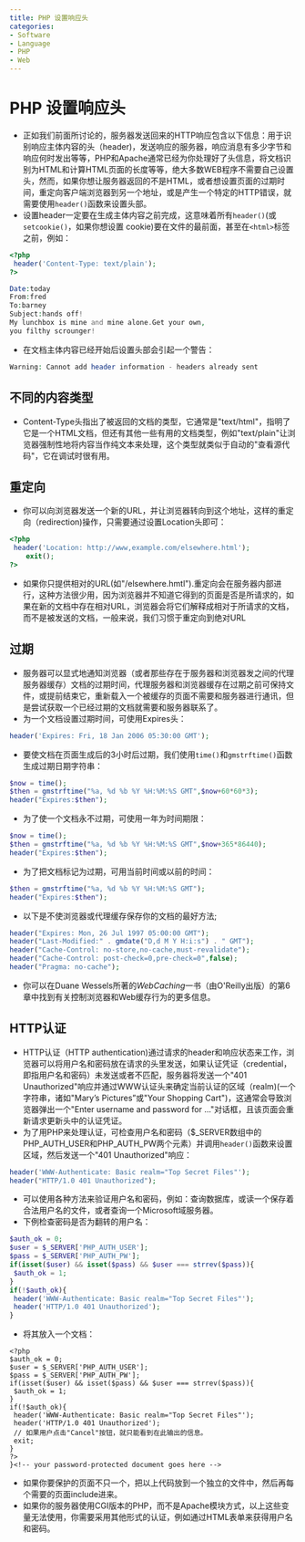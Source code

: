 ```yaml
---
title: PHP 设置响应头
categories:
- Software
- Language
- PHP
- Web
---
```

# PHP 设置响应头

- 正如我们前面所讨论的，服务器发送回来的HTTP响应包含以下信息：用于识别响应主体内容的头（header)，发送响应的服务器，响应消息有多少字节和响应何时发出等等，PHP和Apache通常已经为你处理好了头信息，将文档识别为HTML和计算HTML页面的长度等等，绝大多数WEB程序不需要自己设置头，然而，如果你想让服务器返回的不是HTML，或者想设置页面的过期时间，重定向客户端浏览器到另一个地址，或是产生一个特定的HTTP错误，就需要使用`header()`函数来设置头部。
- 设置header一定要在生成主体内容之前完成，这意味着所有`header()`(或`setcookie()`，如果你想设置 cookie)要在文件的最前面，甚至在`<html>`标签之前，例如：

```php
<?php
 header('Content-Type: text/plain');
?>

Date:today
From:fred
To:barney
Subject:hands off!
My lunchbox is mine and mine alone.Get your own,
you filthy scrounger!
```

- 在文档主体内容已经开始后设置头部会引起一个警告：

```php
Warning: Cannot add header information - headers already sent
```

## 不同的内容类型

- Content-Type头指出了被返回的文档的类型，它通常是"text/html"，指明了它是一个HTML文档，但还有其他一些有用的文档类型，例如"text/plain"让浏览器强制性地将内容当作纯文本来处理，这个类型就类似于自动的"查看源代码"，它在调试时很有用。

## 重定向

- 你可以向浏览器发送一个新的URL，并让浏览器转向到这个地址，这样的重定向（redirection)操作，只需要通过设置Location头即可：

```php
<?php
 header('Location: http://www,example.com/elsewhere.html');
	exit();
?>
```

- 如果你只提供相对的URL(如"/elsewhere.hmtl").重定向会在服务器内部进行，这种方法很少用，因为浏览器并不知道它得到的页面是否是所请求的，如果在新的文档中存在相对URL，浏览器会将它们解释成相对于所请求的文档，而不是被发送的文档，一般来说，我们习惯于重定向到绝对URL

## 过期

- 服务器可以显式地通知浏览器（或者那些存在于服务器和浏览器发之间的代理服务器缓存）文档的过期时间，代理服务器和浏览器缓存在过期之前可保持文件，或提前结束它，重新载入一个被缓存的页面不需要和服务器进行通讯，但是尝试获取一个已经过期的文档就需要和服务器联系了。
- 为一个文档设置过期时间，可使用Expires头：

```php
header('Expires: Fri, 18 Jan 2006 05:30:00 GMT');
```

- 要使文档在页面生成后的3小时后过期，我们使用`time()`和`gmstrftime()`函数生成过期日期字符串：

```php
$now = time();
$then = gmstrftime("%a, %d %b %Y %H:%M:%S GMT",$now+60*60*3);
header("Expires:$then");
```

- 为了使一个文档永不过期，可使用一年为时间期限：

```php
$now = time();
$then = gmstrftime("%a, %d %b %Y %H:%M:%S GMT",$now+365*86440);
header("Expires:$then");
```

- 为了把文档标记为过期，可用当前时间或以前的时间：

```php
$then = gmstrftime("%a, %d %b %Y %H:%M:%S GMT");
header("Expires:$then");
```

- 以下是不使浏览器或代理缓存保存你的文档的最好方法;

```php
header("Expires: Mon, 26 Jul 1997 05:00:00 GMT");
header("Last-Modified:" . gmdate("D,d M Y H:i:s") . " GMT");
header("Cache-Control: no-store,no-cache,must-revalidate");
header("Cache-Control: post-check=0,pre-check=0",false);
header("Pragma: no-cache");
```

- 你可以在Duane Wessels所著的$Web Caching$一书（由O'Reilly出版）的第6章中找到有关控制浏览器和Web缓存行为的更多信息。

## HTTP认证

- HTTP认证（HTTP authentication)通过请求的header和响应状态来工作，浏览器可以将用户名和密码放在请求的头里发送，如果认证凭证（credential，即指用户名和密码）未发送或者不匹配，服务器将发送一个"401 Unauthorized"响应并通过WWW认证头来确定当前认证的区域（realm)(一个字符串，诸如"Mary’s Pictures”或"Your Shopping Cart")，这通常会导致浏览器弹出一个"Enter username and password for ..."对话框，且该页面会重新请求更新头中的认证凭证。
- 为了用PHP来处理认证，可检查用户名和密码（\$\_SERVER数组中的PHP\_AUTH\_USER和PHP\_AUTH_PW两个元素）并调用`header()`函数来设置区域，然后发送一个"401 Unauthorized"响应：

```php
header('WWW-Authenticate: Basic realm="Top Secret Files"');
header("HTTP/1.0 401 Unauthorized");
```

- 可以使用各种方法来验证用户名和密码，例如：查询数据库，或读一个保存着合法用户名的文件，或者查询一个Microsoft域服务器。
- 下例检查密码是否为翻转的用户名：

```php
$auth_ok = 0;
$user = $_SERVER['PHP_AUTH_USER'];
$pass = $_SERVER['PHP_AUTH_PW'];
if(isset($user) && isset($pass) && $user === strrev($pass)){
 $auth_ok = 1;
}
if(!$auth_ok){
 header('WWW-Authenticate: Basic realm="Top Secret Files"');
 header('HTTP/1.0 401 Unauthorized');
}
```

- 将其放入一个文档：

```php+HTML
<?php
$auth_ok = 0;
$user = $_SERVER['PHP_AUTH_USER'];
$pass = $_SERVER['PHP_AUTH_PW'];
if(isset($user) && isset($pass) && $user === strrev($pass)){
 $auth_ok = 1;
}
if(!$auth_ok){
 header('WWW-Authenticate: Basic realm="Top Secret Files"');
 header('HTTP/1.0 401 Unauthorized');
 // 如果用户点击"Cancel"按钮，就只能看到在此输出的信息。
 exit;
}
?>
}<!-- your password-protected document goes here -->
```

- 如果你要保护的页面不只一个，把以上代码放到一个独立的文件中，然后再每个需要的页面include进来。
- 如果你的服务器使用CGI版本的PHP，而不是Apache模块方式，以上这些变量无法使用，你需要采用其他形式的认证，例如通过HTML表单来获得用户名和密码。
